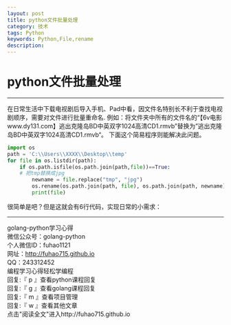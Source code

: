 ```yaml
---
layout: post
title: python文件批量处理
category: 技术
tags: Python
keywords: Python,File,rename
description: 
---
```


# python文件批量处理

----------

在日常生活中下载电视剧后导入手机、Pad中看，因文件名特别长不利于查找电视剧顺序，需要对文件进行批量重命名.
例如：将文件夹中所有的文件名的“【6v电影www.dy131.com】逃出克隆岛BD中英双字1024高清CD1.rmvb”替换为”逃出克隆岛BD中英双字1024高清CD1.rmvb“。
下面这个简易程序则能解决此问题。

```python
import os
path = 'C:\\Users\\XXXX\\Desktop\\temp'
for file in os.listdir(path):
    if os.path.isfile(os.path.join(path,file))==True:
	# 把tmp替换成jpg
        newname = file.replace("tmp", "jpg")
        os.rename(os.path.join(path, file), os.path.join(path, newname))
        print(file)
```

很简单是吧？但是这就会有6行代码，实现日常的小需求：


-----------------------------------------------
golang-python学习心得   
微信公众号：golang-python  
个人微信ID：fuhao1121    
网址：http://fuhao715.github.io  
QQ：243312452   
编程学习心得轻松学编程   
回复:『 p 』查看python课程回复  
回复:『 g 』查看golang课程回复  
回复:『 m 』查看项目管理  
回复:『 w 』查看其他文章   
点击"阅读全文"进入http://fuhao715.github.io  